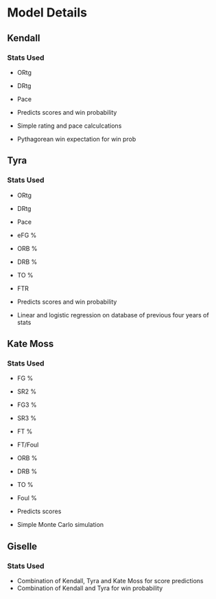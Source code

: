 # Model Details

## Kendall

### Stats Used

- ORtg
- DRtg
- Pace

-   Predicts scores and win probability
-   Simple rating and pace calculcations
-   Pythagorean win expectation for win prob

## Tyra

### Stats Used

- ORtg
- DRtg
- Pace
- eFG %
- ORB %
- DRB %
- TO %
- FTR

-   Predicts scores and win probability
-   Linear and logistic regression on database of previous four years of stats

## Kate Moss

### Stats Used

- FG %
- SR2 %
- FG3 %
- SR3 %
- FT %
- FT/Foul
- ORB %
- DRB %
- TO %
- Foul %

-   Predicts scores
-   Simple Monte Carlo simulation

## Giselle

### Stats Used

-   Combination of Kendall, Tyra and Kate Moss for score predictions
-   Combination of Kendall and Tyra for win probability

